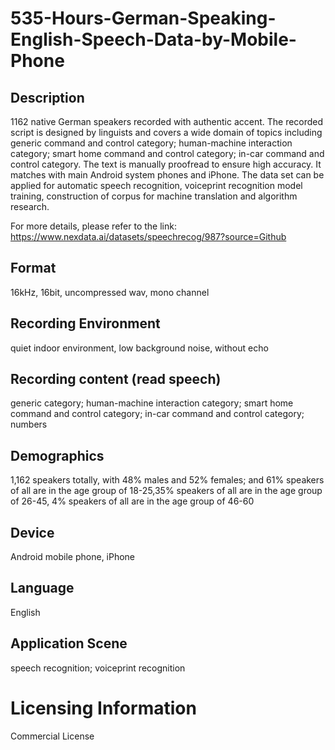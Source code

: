 # 535-Hours-German-Speaking-English-Speech-Data-by-Mobile-Phone


## Description
1162 native German speakers recorded with authentic accent. The recorded script is designed by linguists and covers a wide domain of topics including generic command and control category; human-machine interaction category; smart home command and control category; in-car command and control category. The text is manually proofread to ensure high accuracy. It matches with main Android system phones and iPhone. The data set can be applied for automatic speech recognition, voiceprint recognition model training, construction of corpus for machine translation and algorithm research.

For more details, please refer to the link: https://www.nexdata.ai/datasets/speechrecog/987?source=Github


## Format
16kHz, 16bit, uncompressed wav, mono channel

## Recording Environment
quiet indoor environment, low background noise, without echo

## Recording content (read speech)
generic category; human-machine interaction category; smart home command and control category; in-car command and control category; numbers

## Demographics
1,162 speakers totally, with 48% males and 52% females; and 61% speakers of all are in the age group of 18-25,35% speakers of all are in the age group of 26-45, 4% speakers of all are in the age group of 46-60

## Device
Android mobile phone, iPhone

## Language
English

## Application Scene
speech recognition; voiceprint recognition

# Licensing Information
Commercial License
